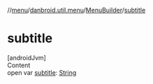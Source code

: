 //[menu](../../index.md)/[danbroid.util.menu](../index.md)/[MenuBuilder](index.md)/[subtitle](subtitle.md)



# subtitle  
[androidJvm]  
Content  
open var [subtitle](subtitle.md): [String](https://kotlinlang.org/api/latest/jvm/stdlib/kotlin/-string/index.html)  



